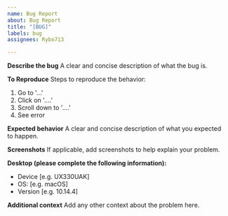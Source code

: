 ```yaml
---
name: Bug Report
about: Bug Report
title: "[BUG]"
labels: bug
assignees: Rybo713

---
```


**Describe the bug**
A clear and concise description of what the bug is.

**To Reproduce**
Steps to reproduce the behavior:
1. Go to '...'
2. Click on '....'
3. Scroll down to '....'
4. See error

**Expected behavior**
A clear and concise description of what you expected to happen.

**Screenshots**
If applicable, add screenshots to help explain your problem.

**Desktop (please complete the following information):**
-  Device [e.g. UX330UAK]
 - OS: [e.g. macOS]
 - Version [e.g. 10.14.4]

**Additional context**
Add any other context about the problem here.
